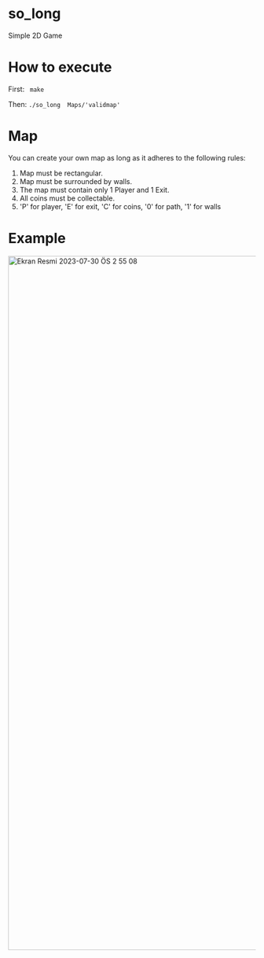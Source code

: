# so_long
Simple 2D Game
# How to execute
First: ``` make```

Then: ```./so_long  Maps/'validmap'```
# Map
You can create your own map as long as it adheres to the following rules:
1. Map must be rectangular.
2. Map must be surrounded by walls.
3. The map must contain only 1 Player and 1 Exit.
4. All coins must be collectable.
5. 'P' for player, 'E' for exit, 'C' for coins, '0' for path, '1' for walls

# Example
<img width="1412" alt="Ekran Resmi 2023-07-30 ÖS 2 55 08" src="https://github.com/oolkay/so_long/assets/89595806/16a6a808-ad7f-42ca-9f6d-f30059abeaa3">
